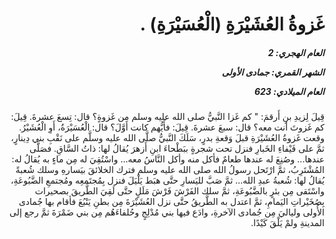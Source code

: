 <h1 dir="rtl">غَزوةُ العُشَيْرَةِ (الْعُسَيْرَةِ) .</h1>

<h5 dir="rtl">العام الهجري:  2

الشهر القمري: جمادى الأولى

العام الميلادي: 623</h5>

<p dir="rtl">قِيلَ لِزيدِ بنِ أَرقمَ: " كم غَزا النَّبيُّ صلى الله عليه وسلم مِن غَزوةٍ؟ قال: تِسعَ عشرةَ. قِيلَ: كم غَزوتَ أنت معه؟ قال: سبعَ عشرةَ. قِيلَ: فأَيُّهم كانت أوَّلَ؟ قال: الْعُسَيْرَةُ، أَوِ الْعُشَيْرُ. 
وقعت غَزوةُ العُشَيْرَةِ قبلَ وَقعةِ بدرٍ، سَلَكَ النَّبيُّ صلَّى الله عليه وسلَّم على نَقْبِ بني دِينارٍ، ثمَّ على فَيْفاءِ الخَبارِ فنزل تحت شجرةٍ ببَطْحاءَ ابنِ أَزهرَ يُقالُ لها: ذاتُ السَّاقِ. فصَلَّى عندها... وصُنِعَ له عندها طعامٌ فأكل منه وأكل النَّاسُ معه... واسْتُقِيَ له مِن ماءٍ به يُقالُ له: المُشْتَرِبُ، ثمَّ ارْتَحل رسولُ الله صلى الله عليه وسلم فترك الخلائقَ بيَسارهِ وسلك شُعبةً يُقالُ لها: شُعبةُ عبدِ الله... ثمَّ صَبَّ لليَسارِ حتَّى هبَط يَلْيَلَ فنزل بِمُجتَمعِه ومُجتمعِ الضَّبُوعَةِ، واسْتَقى مِن بئرٍ بالضَّبُوعَةِ، ثمَّ سلك الفَرْشَ فَرْشَ مَلَلٍ حتَّى لَقِيَ الطَّريقَ بصحيرات بِصُخَيْراتِ اليَمامِ، ثمَّ اعتدل به الطَّريقُ حتَّى نزل العُشَيْرَةَ مِن بطنِ يَنْبُعَ فأقام بها جُمادى الأُولى ولياليَ مِن جُمادى الآخرةِ، وادَع فيها بني مُدْلِجٍ وحُلفاءَهُم مِن بني ضَمْرَةَ ثمَّ رجع إلى المدينةِ ولمْ يَلْقَ كَيْدًا.</p></br>
